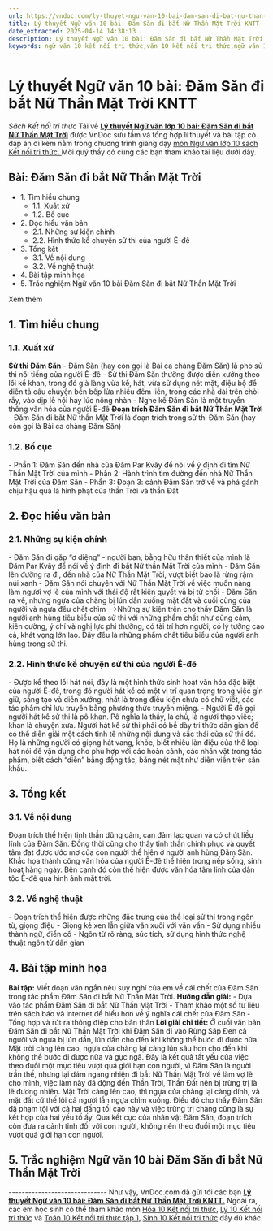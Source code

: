 ```yaml
---
url: https://vndoc.com/ly-thuyet-ngu-van-10-bai-dam-san-di-bat-nu-than-mat-troi-kntt-293475
title: Lý thuyết Ngữ văn 10 bài: Đăm Săn đi bắt Nữ Thần Mặt Trời KNTT - Sách Kết nối tri thức - VnDoc.com
date_extracted: 2025-04-14 14:38:13
description: Lý thuyết Ngữ văn 10 bài: Đăm Săn đi bắt Nữ Thần Mặt Trời sách Kết nối tri thức được VnDoc sưu tầm và giới thiệu  để tham khảo chuẩn bị cho bài giảng học kì mới sắp tới đây của mình.
keywords: ngữ văn 10 kết nối tri thức,văn 10 kết nối tri thức,ngữ văn 10,lý thuyết văn 10 kết nối tri thức,kiến thức trọng tâm môn ngữ văn 10,lý thuyết ngữ văn 10 KNTT,ngữ văn lớp 10,ôn tập lý thuyết văn lớp 10,lý thuyết môn ngữ văn 10,lý thuyết văn 10 KNTT,Lý thuyết môn ngữ văn 10 bài Đăm Săn đi bắt Nữ Thần Mặt Trời,Đăm Săn đi bắt Nữ Thần Mặt Trời,trắc nghiệm ngữ văn 10 KNTT
---
```


# Lý thuyết Ngữ văn 10 bài: Đăm Săn đi bắt Nữ Thần Mặt Trời KNTT
 _Sách Kết nối tri thức_
Tải về
**[Lý thuyết Ngữ văn lớp 10 bài: Đăm Săn đi bắt Nữ Thần Mặt Trời](<https://vndoc.com/ly-thuyet-ngu-van-10-bai-dam-san-di-bat-nu-than-mat-troi-kntt-293475>)** được VnDoc sưu tầm và tổng hợp lí thuyết và bài tập có đáp án đi kèm nằm trong chương trình giảng dạy [môn Ngữ văn lớp 10 sách Kết nối tri thức. ](<https://vndoc.com/ngu-van-10-ket-noi-tri-thuc-tap1>)Mời quý thầy cô cùng các bạn tham khảo tài liệu dưới đây.
## Bài: Đăm Săn đi bắt Nữ Thần Mặt Trời
  * 1\. Tìm hiểu chung
    * 1.1. Xuất xứ
    * 1.2. Bố cục
  * 2\. Đọc hiểu văn bản
    * 2.1. Những sự kiện chính
    * 2.2. Hình thức kể chuyện sử thi của người Ê-đê
  * 3\. Tổng kết
    * 3.1. Về nội dung
    * 3.2. Về nghệ thuật
  * 4\. Bài tập minh họa
  * 5\. Trắc nghiệm Ngữ văn 10 bài Đăm Săn đi bắt Nữ Thần Mặt Trời

Xem thêm
## **1\. Tìm hiểu chung**
### **1.1. Xuất xứ**
**Sử thi Đăm Săn**
\- Đăm Săn \(hay còn gọi là Bài ca chàng Đăm Săn\) là pho sử thi nổi tiếng của người Ê-đê
\- Sử thi Đăm Săn thường được diễn xướng theo lối kể khan, trong đó già làng vừa kể, hát, vừa sử dụng nét mặt, điệu bộ để diễn tả câu chuyện bên bếp lửa nhiều đêm liền, trong các nhà dài trên chòi rẫy, vào dịp lễ hội hay lúc nông nhàn
\- Nghe kể Đăm Săn là một truyền thống văn hóa của người Ê-đê
**Đoạn trích Đăm Săn đi bắt Nữ Thần Mặt Trời**
\- Đăm Săn đi bắt Nữ thần Mặt Trời là đoạn trích trong sử thi Đăm Săn \(hay còn gọi là Bài ca chàng Đăm Săn\)
### **1.2. Bố cục**
\- Phần 1: Đăm Săn đến nhà của Đăm Par Kvây để nói về ý định đi tìm Nữ Thần Mặt Trời của mình
\- Phần 2: Hành trình tìm đường đến nhà Nữ Thần Mặt Trời của Đăm Săn
\- Phần 3: Đoạn 3: cảnh Đăm Săn trở về và phá gánh chịu hậu quả là hình phạt của thần Trời và thần Đất
## **2\. Đọc hiểu văn bản**
### **2.1. Những sự kiện chính**
\- Đăm Săn đi gặp “ơ diêng” - người bạn, bằng hữu thân thiết của mình là Đăm Par Kvây để nói về ý định đi bắt Nữ thần Mặt Trời của mình
\- Đăm Săn lên đường ra đi, đến nhà của Nữ Thần Mặt Trời, vượt biết bao là rừng rậm núi xanh
\- Đăm Săn nói chuyện với Nữ Thần Mặt Trời về việc muốn nàng làm người vợ lẽ của mình với thái độ rất kiên quyết và bị từ chối
\- Đăm Săn ra về, nhưng ngựa của chàng bị lún dần xuống mặt đất và cuối cùng của người và ngựa đều chết chìm
\-->Những sự kiện trên cho thấy Đăm Săn là người anh hùng tiêu biểu của sử thi với những phẩm chất như dũng cảm, kiên cường, ý chí và nghị lực phi thường, có tài trí hơn người; có lý tưởng cao cả, khát vọng lớn lao. Đây đều là những phẩm chất tiêu biểu của người anh hùng trong sử thi.
### **2.2. Hình thức kể chuyện sử thi của người Ê-đê**
\- Được kể theo lối hát nói, đây là một hình thức sinh hoạt văn hóa đặc biệt của người Ê-đê, trong đó người hát kể có một vị trí quan trọng trong việc gìn giữ, sáng tạo và diễn xướng, nhất là trong điều kiện chưa có chữ viết, các tác phẩm chỉ lưu truyền bằng phương thức truyền miệng.
\- Người Ê đê gọi người hát kể sử thi là pô khan. Pô nghĩa là thầy, là chủ, là người thạo việc; khan là chuyện xưa. Người hát kể sử thi phải có bề dày tri thức dân gian để có thể diễn giải một cách tinh tế những nội dung và sắc thái của sử thi đó. Họ là những người có giọng hát vang, khỏe, biết nhiều làn điệu của thể loại hát nói để vận dụng cho phù hợp với các hoàn cảnh, các nhân vật trong tác phẩm, biết cách “diễn” bằng động tác, bằng nét mặt như diễn viên trên sân khấu.
## **3\. Tổng kết**
### **3.1. Về nội dung**
Đoạn trích thể hiện tinh thần dũng cảm, can đảm lạc quan và có chút liều lĩnh của Đăm Săn. Đồng thời cũng cho thấy tinh thần chinh phục và quyết tâm đạt được ước mơ của con người thể hiện ở người anh hùng Đăm Săn. Khắc họa thành công văn hóa của người Ê-đê thể hiện trong nếp sống, sinh hoạt hàng ngày. Bên cạnh đó còn thể hiện được văn hóa tâm linh của dân tộc Ê-đê qua hình ảnh mặt trời.
### **3.2. Về nghệ thuật**
\- Đoạn trích thể hiện được những đặc trưng của thể loại sử thi trong ngôn từ, giọng điệu
\- Giọng kẻ xen lẫn giữa văn xuôi với văn vần
\- Sử dụng nhiều thành ngữ, điển cố
\- Ngôn từ rõ ràng, súc tích, sử dụng hình thức nghệ thuật ngôn từ dân gian
## **4\. Bài tập minh họa**
**Bài tập:** Viết đoạn văn ngắn nêu suy nghĩ của em về cái chết của Đăm Săn trong tác phẩm Đăm Săn đi bắt Nữ Thần Mặt Trời.
**Hướng dẫn giải:**
\- Dựa vào tác phẩm Đăm Săn đi bắt Nữ Thần Mặt Trời
\- Tham khảo một số tư liệu trên  sách báo và internet để hiểu hơn về ý nghĩa cái chết của Đăm Săn
\- Tổng hợp và rút ra thông điệp cho bản thân
**Lời giải chi tiết:**
Ở cuối văn bản Đăm Săn đi bắt Nữ Thần Mặt Trời khi Đăm Săn đi vào Rừng Sáp Đen cả người và ngựa bị lún dần, lún dần cho đến khi không thể bước đi được nữa. Mặt trời càng lên cao, ngựa của chàng lại càng lún sâu hơn cho đến khi không thể bước đi được nữa và gục ngã. Đây là kết quả tất yếu của việc theo đuổi một mục tiêu vượt quá giới hạn con người, vì Đăm Săn là người trần thế, nhưng lại dám ngang nhiên đi bắt Nữ Thần Mặt Trời về làm vợ lẽ cho mình, việc làm này đã động đến Thần Trời, Thần Đất nên bị trừng trị là lẽ đương nhiên. Mặt Trời càng lên cao, thì ngựa của chàng lại càng dính, và mặt đất cứ thế lôi cả người lẫn ngựa chìm xuống. Điều đó cho thấy Đăm Săn đã phạm tội với cả hai đấng tối cao này và việc trừng trị chàng cũng là sự kết hợp của hai yếu tố ấy. Qua kết cục của nhân vật Đăm Săn, đoạn trích còn đưa ra cảnh tỉnh đối với con người, không nên theo đuổi một mục tiêu vượt quá giới hạn con người.
## 5\. Trắc nghiệm Ngữ văn 10 bài Đăm Săn đi bắt Nữ Thần Mặt Trời
 _\------------------------------_
Như vậy, VnDoc.com đã gửi tới các bạn **[Lý thuyết Ngữ văn 10 bài: Đăm Săn đi bắt Nữ Thần Mặt Trời KNTT.](<https://vndoc.com/ly-thuyet-ngu-van-10-bai-dam-san-di-bat-nu-than-mat-troi-kntt-293475>)** Ngoài ra, các em học sinh có thể tham khảo môn [Hóa 10 Kết nối tri thức](<https://vndoc.com/hoa-10-ket-noi-tri-thuc>), [Lý 10 Kết nối tri thức](<https://vndoc.com/vat-ly-10-ket-noi-tri-thuc>) và [Toán 10 Kết nối tri thức tập 1](<https://vndoc.com/toan-10-ket-noi-tri-thuc-tap1>), [Sinh 10 Kết nối tri thức](<https://vndoc.com/sinh-hoc-10-ket-noi-tri-thuc>) đầy đủ khác.
